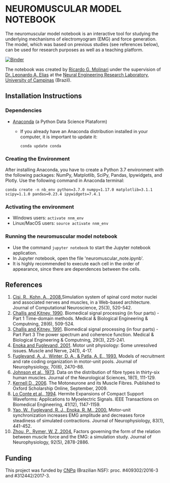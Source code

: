 
# NEUROMUSCULAR MODEL NOTEBOOK
The neuromuscular model notebook is an interactive tool for studying the underlying mechanisms of electromyogram (EMG) and force generation. The model, which was based on previous studies (see references below), can be used for research purposes as well as a teaching platform.

[![Binder](https://mybinder.org/badge_logo.svg)](https://mybinder.org/v2/gh/molinaris/neuromuscular_notebook/master?filepath=neuromuscular_note.ipynb)

The notebook was created by [Ricardo G. Molinari](https://github.com/molinaris) under the supervision of [Dr. Leonardo A. Elias](https://github.com/leoelias-unicamp) at the [Neural Engineering Research Laboratory](http://www.fee.unicamp.br/deb/leoelias/ner-lab?language=en), [University of Campinas](http://www.unicamp.br/unicamp/english) (Brazil).

## Installation Instructions
### Dependencies
- [Anaconda](https://www.anaconda.com/) (a Python Data Science Plataform)
  - If you already have an Anaconda distribution installed in your computer, it is important to update it:

    `conda update conda`

### Creating the Environment
After installing Anaconda, you have to create a Python 3.7 environment with the following packages: NumPy, Matplotlib, SciPy, Pandas, Ipywidgets, and Plotly. Use the following command in Anaconda terminal:

`conda create -n nb_env python=3.7.0 numpy=1.17.0 matplotlib=3.1.1 scipy=1.1.0 pandas=0.23.4 ipywidgets=7.4.1`

### Activating the environment
- Windows users: `activate nnm_env`
- Linux/MacOS users: `source activate nnm_env`

### Running the neuromuscular model notebook
- Use the command `jupyter notebook` to start the Jupyter notebook application.
- In Jupyter notebook, open the file 'neuromuscular_note.ipynb'.
- It is highly recommended to execute each cell in the order of appearance, since there are dependences between the cells.

## References
1. [Cisi, R., Kohn, A., 2008.](https://dx.doi.org/10.1007/s10827-008-0092-8)Simulation system of spinal cord motor nuclei and associated nerves and muscles, in a Web-based architecture. Journal of Computational Neuroscience, 25(3), 520-542.
2. [Challis and Kitney, 1990](https://doi.org/10.1007/BF02442601). Biomedical signal processing (in four parts) - Part 1 Time-domain methods. Medical & Biological Engineering & Computning, 28(6), 509-524.
3. [Challis and Kitney, 1991](https://doi.org/10.1007/BF02446704). Biomedical signal processing (in four parts) - Part Part 3 The power spectrum and coherence function. Medical & Biological Engineering & Computning, 29(3), 225-241.
4. [Enoka and Fuglevand, 2001](https://doi.org/10.1002/1097-4598(200101)24:1<4::AID-MUS13>3.0.CO;2-F). Motor unit physiology: Some unresolved issues. Muscle and Nerve, 24(1), 4-17.
5. [Fuglevand, A. J., Winter, D. A., & Patla, A. E., 1993.](https://doi.org/10.1152/jn.1993.70.6.2470) Models of recruitment and rate coding organization in motor-unit pools. Journal of Neurophysiology, 70(6), 2470–88.
6. [Johnson et al., 1973](https://doi.org/10.1016/0022-510X(73)90023-3). Data on the distribution of fibre types in thirty-six human muscles. Journal of the Neurological Sciences, 18(1), 111-129.
7. [Kernell D., 2006](https://doi.org/10.1093/acprof:oso/9780198526551.001.0001). The Motoneurone and its Muscle Fibres. Published to Oxford Scholarship Online, September, 2009.
8. [Lo Conte et al., 1994](http://doi.org/10.1109/10.335863).  Hermite Expansions of Compact Support Waveforms: Applications to Myoelectric Signals. IEEE Transactions on Biomedical Engineering, 41(12), 1147-1159.
9. [Yao, W., Fuglevand, R. J., Enoka, R. M., 2000.](https://doi.org/10.1152/jn.2000.83.1.441) Motor-unit synchronization increases EMG amplitude and decreases force steadiness of simulated contractions. Journal of Neurophysiology, 83(1), 441-452.
10. [Zhou, P., Rymer, W. Z.,2004.]( https://doi.org/10.1152/jn.00367.2004) Factors governing the form of the relation between muscle force and the EMG: a simulation study. Journal of Neurophysiology, 92(5), 2878-2886.


## Funding
This project was funded by [CNPq](http://www.cnpq.br/) (Brazilian NSF): proc. #409302/2016-3 and #312442/2017-3.
